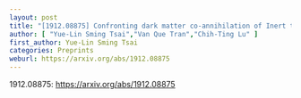 ```yaml
---
layout: post
title: "[1912.08875] Confronting dark matter co-annihilation of Inert two Higgs Doublet Model with a compressed mass spectrum"
author: [ "Yue-Lin Sming Tsai","Van Que Tran","Chih-Ting Lu" ]
first_author: Yue-Lin Sming Tsai
categories: Preprints
weburl: https://arxiv.org/abs/1912.08875
---
```


1912.08875: https://arxiv.org/abs/1912.08875
